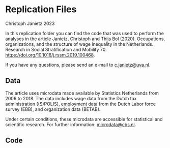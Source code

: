 # Replication Files

Christoph Janietz 2023

In this replication folder you can find the code that was used to perform the analyses in the article Janietz, Christoph and Thijs Bol (2020). Occupations, organizations, and the structure of wage inequality in the Netherlands. Research in Social Stratification and Mobility 70. https://doi.org/10.1016/j.rssm.2019.100468.

If you have any questions, please send an e-mail to c.janietz@uva.nl.

## Data
The article uses microdata made available by Statistics Netherlands from 2006 to 2018. The data includes wage data from the Dutch tax administration ((S)POLIS), employment data from the Dutch Labor force survey (EBB), and organization data (BETAB). 

Under certain conditions, these microdata are accessible for statistical and scientific research. For further information: microdata@cbs.nl.

## Code
